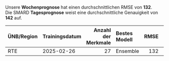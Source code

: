 
Unsere __Wochenprognose__ hat einen durchschnittlichen RMSE von __132__.  
Die SMARD __Tagesprognose__ weist eine durchschnittliche Genauigkeit von __142__ auf.
    
| ÜNB/Region   | Trainingsdatum   |   Anzahl der Merkmale | Bestes Modell   |   RMSE |   TSO RMSE |
|:-------------|:-----------------|----------------------:|:----------------|-------:|-----------:|
| RTE          | 2025-02-26       |                    27 | Ensemble        |    132 |        142 |